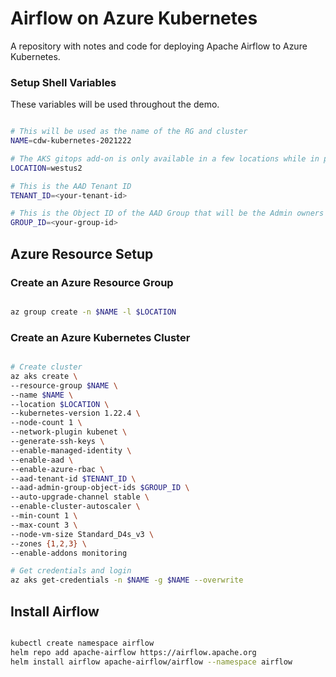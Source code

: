 # Airflow on Azure Kubernetes

A repository with notes and code for deploying Apache Airflow to Azure Kubernetes.


### Setup Shell Variables

These variables will be used throughout the demo.

```bash

# This will be used as the name of the RG and cluster
NAME=cdw-kubernetes-2021222

# The AKS gitops add-on is only available in a few locations while in preview
LOCATION=westus2

# This is the AAD Tenant ID
TENANT_ID=<your-tenant-id>

# This is the Object ID of the AAD Group that will be the Admin owners of the cluster
GROUP_ID=<your-group-id>

```

## Azure Resource Setup

### Create an Azure Resource Group

```bash

az group create -n $NAME -l $LOCATION

```

### Create an Azure Kubernetes Cluster

```bash

# Create cluster
az aks create \
--resource-group $NAME \
--name $NAME \
--location $LOCATION \
--kubernetes-version 1.22.4 \
--node-count 1 \
--network-plugin kubenet \
--generate-ssh-keys \
--enable-managed-identity \
--enable-aad \
--enable-azure-rbac \
--aad-tenant-id $TENANT_ID \
--aad-admin-group-object-ids $GROUP_ID \
--auto-upgrade-channel stable \
--enable-cluster-autoscaler \
--min-count 1 \
--max-count 3 \
--node-vm-size Standard_D4s_v3 \
--zones {1,2,3} \
--enable-addons monitoring

# Get credentials and login
az aks get-credentials -n $NAME -g $NAME --overwrite

```

## Install Airflow

```bash

kubectl create namespace airflow
helm repo add apache-airflow https://airflow.apache.org
helm install airflow apache-airflow/airflow --namespace airflow

```
